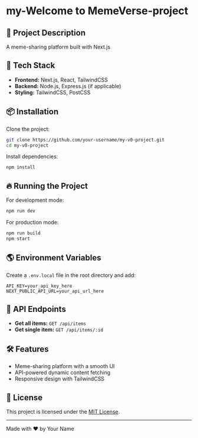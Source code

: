 # my-Welcome to MemeVerse-project

## 📌 Project Description
A meme-sharing platform built with Next.js

## 🚀 Tech Stack
- **Frontend:** Next.js, React, TailwindCSS
- **Backend:** Node.js, Express.js (if applicable)
- **Styling:** TailwindCSS, PostCSS

## 📦 Installation

Clone the project:

```bash
git clone https://github.com/your-username/my-v0-project.git
cd my-v0-project
```

Install dependencies:

```bash
npm install
```

## 🔥 Running the Project

For development mode:

```bash
npm run dev
```

For production mode:

```bash
npm run build
npm start
```

## 🌎 Environment Variables

Create a `.env.local` file in the root directory and add:

```
API_KEY=your_api_key_here
NEXT_PUBLIC_API_URL=your_api_url_here
```

## 📄 API Endpoints

- **Get all items:** `GET /api/items`
- **Get single item:** `GET /api/items/:id`

## 🛠 Features

- Meme-sharing platform with a smooth UI
- API-powered dynamic content fetching
- Responsive design with TailwindCSS

## 📝 License

This project is licensed under the [MIT License](https://choosealicense.com/licenses/mit/).

---

Made with ❤️ by Your Name
